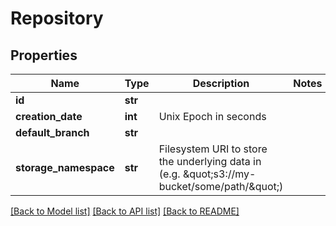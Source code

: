 # Repository


## Properties
Name | Type | Description | Notes
------------ | ------------- | ------------- | -------------
**id** | **str** |  | 
**creation_date** | **int** | Unix Epoch in seconds | 
**default_branch** | **str** |  | 
**storage_namespace** | **str** | Filesystem URI to store the underlying data in (e.g. \&quot;s3://my-bucket/some/path/\&quot;) | 

[[Back to Model list]](../README.md#documentation-for-models) [[Back to API list]](../README.md#documentation-for-api-endpoints) [[Back to README]](../README.md)


